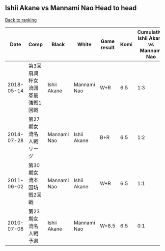 ## Ishii Akane vs Mannami Nao Head to head

[Back to ranking](../../index.md)




| **Date** | **Comp** | **Black** | **White** | **Game result** | **Komi** | **Cumulative Ishii Akane vs Mannami Nao** | **Ishii Akane streak** | **Mannami Nao streak** | 
| --- | --- | --- | --- | --- | --- | --- | --- | --- |
| 2018-05-14 | 第3回扇興杯女流囲碁最強戦1回戦 | Ishii Akane | Mannami Nao | W+R | 6.5 | 1:3 | 0 | 2 | 
| 2014-07-28 | 第27期女流名人戦リーグ | Mannami Nao | Ishii Akane | B+R | 6.5 | 1:2 | 0 | 1 | 
| 2011-06-02 | 第30期女流本因坊戦2回戦 | Mannami Nao | Ishii Akane | W+R | 6.5 | 1:1 | 1 | 0 | 
| 2010-07-08 | 第23期女流名人戦予選 | Ishii Akane | Mannami Nao | W+8.5 | 6.5 | 0:1 | 0 | 1 |




